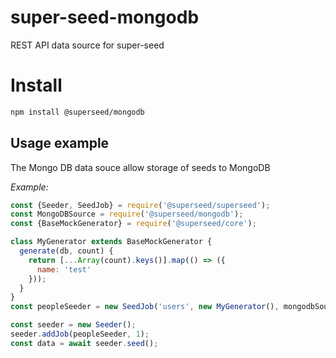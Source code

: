 # super-seed-mongodb
REST API data source for super-seed

# Install
```bash
npm install @superseed/mongodb
```

## Usage example

The Mongo DB data souce allow storage of seeds to MongoDB

*Example:*

```js
const {Seeder, SeedJob} = require('@superseed/superseed');
const MongoDBSource = require('@superseed/mongodb');
const {BaseMockGenerator} = require('@superseed/core');

class MyGenerator extends BaseMockGenerator {
  generate(db, count) {
    return [...Array(count).keys()].map(() => ({
      name: 'test'
    }));
  }
}
const peopleSeeder = new SeedJob('users', new MyGenerator(), mongodbSource.collection('users'));

const seeder = new Seeder();
seeder.addJob(peopleSeeder, 1);
const data = await seeder.seed();    
```
